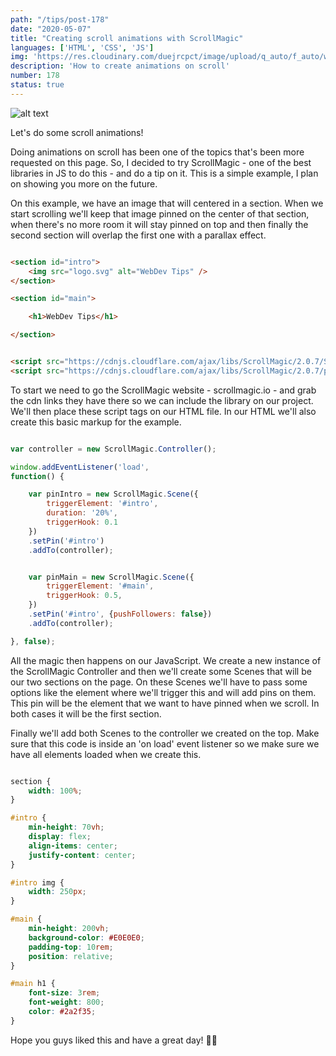 ```yaml
---
path: "/tips/post-178"
date: "2020-05-07"
title: "Creating scroll animations with ScrollMagic"
languages: ['HTML', 'CSS', 'JS']
img: 'https://res.cloudinary.com/duejrcpct/image/upload/q_auto/f_auto/w_1000/v1588780412/tips/178-1_pto7de.png'
description: 'How to create animations on scroll'
number: 178
status: true
---
```


![alt text](https://res.cloudinary.com/duejrcpct/image/upload/q_auto/v1588780805/tips/178-2_xtmpph.gif "Scroll animation")

Let's do some scroll animations!

Doing animations on scroll has been one of the topics that's been more requested on this page. So, I decided to try ScrollMagic - one of the best libraries in JS to do this - and do a tip on it. This is a simple example, I plan on showing you more on the future.

On this example, we have an image that will centered in a section. When we start scrolling we'll keep that image pinned on the center of that section, when there's no more room it will stay pinned on top and then finally the second section will overlap the first one with a parallax effect.

```html

<section id="intro">
    <img src="logo.svg" alt="WebDev Tips" />
</section>

<section id="main">

    <h1>WebDev Tips</h1>

</section>


<script src="https://cdnjs.cloudflare.com/ajax/libs/ScrollMagic/2.0.7/ScrollMagic.min.js"></script>
<script src="https://cdnjs.cloudflare.com/ajax/libs/ScrollMagic/2.0.7/plugins/debug.addIndicators.min.js"></script>

```

To start we need to go the ScrollMagic website - scrollmagic.io - and grab the cdn links they have there so we can include the library on our project. We'll then place these script tags on our HTML file. In our HTML we'll also create this basic markup for the example.

```javascript

var controller = new ScrollMagic.Controller();

window.addEventListener('load', 
function() {

    var pinIntro = new ScrollMagic.Scene({
        triggerElement: '#intro',
        duration: '20%',
        triggerHook: 0.1
    })
    .setPin('#intro')
    .addTo(controller);


    var pinMain = new ScrollMagic.Scene({
        triggerElement: '#main',
        triggerHook: 0.5,
    })
    .setPin('#intro', {pushFollowers: false})
    .addTo(controller);

}, false);

```

All the magic then happens on our JavaScript. We create a new instance of the ScrollMagic Controller and then we'll create some Scenes that will be our two sections on the page. On these Scenes we'll have to pass some options like the element where we'll trigger this and will add pins on them. This pin will be the element that we want to have pinned when we scroll. In both cases it will be the first section.

Finally we'll add both Scenes to the controller we created on the top. Make sure that this code is inside an 'on load' event listener so we make sure we have all elements loaded when we create this.

```css

section {
    width: 100%;
}

#intro {
    min-height: 70vh;
    display: flex;
    align-items: center;
    justify-content: center;
}

#intro img {
    width: 250px;
}

#main {
    min-height: 200vh;
    background-color: #E0E0E0;
    padding-top: 10rem;
    position: relative;
}

#main h1 {
    font-size: 3rem;
    font-weight: 800;
    color: #2a2f35;
}

```

Hope you guys liked this and have a great day! 🙂🙏
